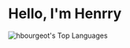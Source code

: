 # Hello, I'm Henrry

![hbourgeot's Top Languages](https://github-readme-stats.vercel.app/api/top-langs/?username=hbourgeot&theme=tokyonight&layout=pie&hide=css&langs_count=5)
